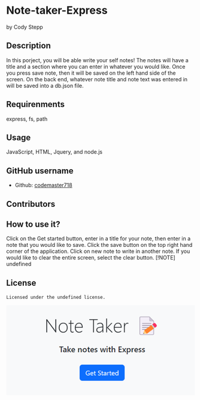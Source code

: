 # Note-taker-Express

  by Cody Stepp

  
  
  ## Description
  In this porject, you will be able write your self notes! The notes will have a title and a section where you can enter in whatever you would like. Once you press save note, then it will be saved on the left hand side of the screen. On the back end, whatever note title and note text was entered in will be saved into a db.json file.
  ## Requirenments
  express, fs, path
  ## Usage
  JavaScript, HTML, Jquery, and node.js
  ## GitHub username
  * Github: [codemaster718](https://github.comcodemaster718/)
  ## Contributors 
  
  ## How to use it?
  Click on the Get started button, enter in a title for your note, then enter in a note that you would like to save. Click the save button on the top right hand corner of the application. Click on new note to write in another note. If you would like to clear the entire screen, select the clear button. 
  [!NOTE] 
  undefined
  ## License
    Licensed under the undefined license.

    
![alt text](<other/Screenshot 2024-02-19 171558.png>)
